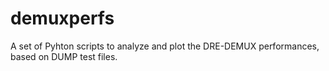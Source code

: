 # demuxperfs
A set of Pyhton scripts to analyze and plot the DRE-DEMUX performances, based on DUMP test files.
